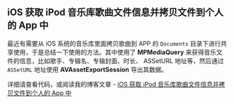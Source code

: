 

## iOS 获取 iPod 音乐库歌曲文件信息并拷贝文件到个人的 App 中 

最近有需要从 iOS 系统的音乐库里面拷贝歌曲到 APP 的 `Documents` 目录下进行共享使用，于是总结一下使用的方法。其中使用了 **MPMediaQuery** 来获得音乐文件的信息，比如歌手、专辑名、专辑封面、时长、 ASSetURL 地址等，然后通过 `ASSetURL` 地址使用 **AVAssetExportSession** 导出其数据。

详细请查看代码，或阅读我的博客文章 - [iOS 获取 iPod 音乐库歌曲文件信息并拷贝文件到个人的 App 中](http://www.vanbein.com/posts/ios高级/2016/04/20/Read-Music-Item-From-iPod.html)

